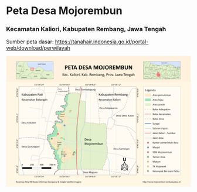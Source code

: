 # Peta Desa Mojorembun
### Kecamatan Kaliori, Kabupaten Rembang, Jawa Tengah

Sumber peta dasar: https://tanahair.indonesia.go.id/portal-web/download/perwilayah

![Peta Desa Mojorembun](https://github.com/md-pras/peta-desa-mojorembun-rembang/blob/main/Peta%20Desa%20Mojorembun%20Kaliori%20Rembang.png?raw=true)
